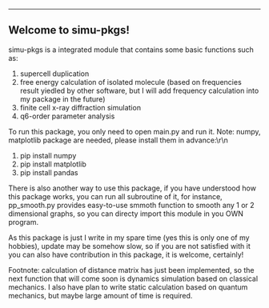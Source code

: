 ---------------------
Welcome to simu-pkgs!
---------------------

simu-pkgs is a integrated module that contains some basic functions such as:
1) supercell duplication
2) free energy calculation of isolated molecule (based on frequencies result yiedled by other software, but I will add frequency calculation into my package in the future)
3) finite cell x-ray diffraction simulation
4) q6-order parameter analysis


To run this package, you only need to open main.py and run it. Note: numpy, matplotlib package are needed, please install them in advance:\r\n
1) pip install numpy
2) pip install matplotlib
3) pip install pandas

There is also another way to use this package, if you have understood how this package works, you can run all subroutine of it, for instance, pp_smooth.py provides easy-to-use smmoth function to smooth any 1 or 2 dimensional graphs, so you can directy import this module in you OWN program.

As this package is just I write in my spare time (yes this is only one of my hobbies), update may be somehow slow, so if you are not satisfied with it you can also have contribution in this package, it is welcome, certainly!

Footnote: calculation of distance matrix has just been implemented, so the next function that will come soon is dynamics simulation based on classical mechanics. I also have plan to write static calculation based on quantum mechanics, but maybe large amount of time is required.
